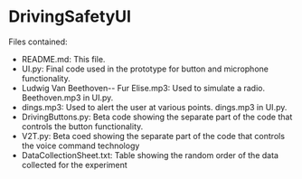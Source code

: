 # DrivingSafetyUI

Files contained:
* README.md:                              This file.
* UI.py:                                  Final code used in the prototype for button and microphone functionality.
* Ludwig Van Beethoven-- Fur Elise.mp3:   Used to simulate a radio. Beethoven.mp3 in UI.py.
* dings.mp3:                              Used to alert the user at various points. dings.mp3 in UI.py.
* DrivingButtons.py:                      Beta code showing the separate part of the code that controls the button functionality.
* V2T.py:                                 Beta coed showing the separate part of the code that controls the voice command technology
* DataCollectionSheet.txt:                Table showing the random order of the data collected for the experiment
